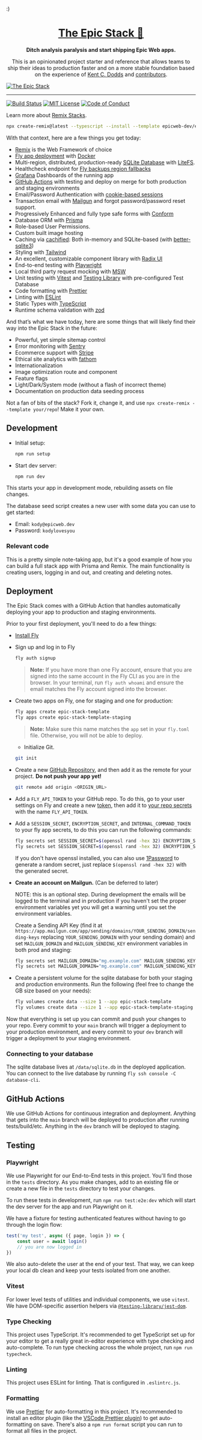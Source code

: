 :)

<div align="center">
  <h1 align="center"><a href="https://www.epicweb.dev/epic-stack">The Epic Stack 🚀</a></h1>
  <strong align="center">
    Ditch analysis paralysis and start shipping Epic Web apps.
  </strong>
  <p>
    This is an opinionated project starter and reference that allows teams to
    ship their ideas to production faster and on a more stable foundation based
    on the experience of <a href="https://kentcdodds.com">Kent C. Dodds</a> and
    <a href="https://github.com/epicweb-dev/epic-stack/graphs/contributors">contributors</a>.
  </p>
</div>

[![The Epic Stack](https://github.com/epicweb-dev/epic-stack/assets/1500684/345a3947-54ad-481d-888a-dbc1d1f313c1)](https://www.epicweb.dev/epic-stack)

<hr />

<!-- prettier-ignore-start -->
[![Build Status][build-badge]][build]
[![MIT License][license-badge]][license]
[![Code of Conduct][coc-badge]][coc]
<!-- prettier-ignore-end -->

Learn more about [Remix Stacks](https://remix.run/stacks).

```sh
npx create-remix@latest --typescript --install --template epicweb-dev/epic-stack
```

With that context, here are a few things you get today:

- [Remix](https://remix.run/) is the Web Framework of choice
- [Fly app deployment](https://fly.io/) with [Docker](https://www.docker.com/)
- Multi-region, distributed, production-ready
  [SQLite Database](https://sqlite.org/) with
  [LiteFS](https://fly.io/docs/litefs/).
- Healthcheck endpoint for
  [Fly backups region fallbacks](https://fly.io/docs/reference/configuration/#services-http_checks)
- [Grafana](https://grafana.com/) Dashboards of the running app
- [GitHub Actions](https://github.com/features/actions) with testing and deploy
  on merge for both production and staging environments
- Email/Password Authentication with
  [cookie-based sessions](https://remix.run/utils/sessions#md-createcookiesessionstorage)
- Transaction email with [Mailgun](https://www.mailgun.com/) and forgot
  password/password reset support.
- Progressively Enhanced and fully type safe forms with
  [Conform](https://conform.guid/)
- Database ORM with [Prisma](https://prisma.io/)
- Role-based User Permissions.
- Custom built image hosting
- Caching via [cachified](https://npm.im/cachified): Both in-memory and
  SQLite-based (with
  [better-sqlite3](https://github.com/WiseLibs/better-sqlite3))
- Styling with [Tailwind](https://tailwindcss.com/)
- An excellent, customizable component library with
  [Radix UI](https://www.radix-ui.com/)
- End-to-end testing with [Playwright](https://playwright.dev/)
- Local third party request mocking with [MSW](https://mswjs.io/)
- Unit testing with [Vitest](https://vitest.dev/) and
  [Testing Library](https://testing-library.com/) with pre-configured Test
  Database
- Code formatting with [Prettier](https://prettier.io/)
- Linting with [ESLint](https://eslint.org/)
- Static Types with [TypeScript](https://typescriptlang.org/)
- Runtime schema validation with [zod](https://zod.dev/)

And that’s what we have today, here are some things that will likely find their
way into the Epic Stack in the future:

- Powerful, yet simple sitemap control
- Error monitoring with [Sentry](https://sentry.io/welcome/)
- Ecommerce support with [Stripe](https://stripe.com/)
- Ethical site analytics with [fathom](https://usefathom.com/)
- Internationalization
- Image optimization route and component
- Feature flags
- Light/Dark/System mode (without a flash of incorrect theme)
- Documentation on production data seeding process

Not a fan of bits of the stack? Fork it, change it, and use
`npx create-remix --template your/repo`! Make it your own.

## Development

- Initial setup:

  ```sh
  npm run setup
  ```

- Start dev server:

  ```sh
  npm run dev
  ```

This starts your app in development mode, rebuilding assets on file changes.

The database seed script creates a new user with some data you can use to get
started:

- Email: `kody@epicweb.dev`
- Password: `kodylovesyou`

### Relevant code

This is a pretty simple note-taking app, but it's a good example of how you can
build a full stack app with Prisma and Remix. The main functionality is creating
users, logging in and out, and creating and deleting notes.

## Deployment

The Epic Stack comes with a GitHub Action that handles automatically deploying
your app to production and staging environments.

Prior to your first deployment, you'll need to do a few things:

- [Install Fly](https://fly.io/docs/getting-started/installing-flyctl/)

- Sign up and log in to Fly

  ```sh
  fly auth signup
  ```

  > **Note:** If you have more than one Fly account, ensure that you are signed
  > into the same account in the Fly CLI as you are in the browser. In your
  > terminal, run `fly auth whoami` and ensure the email matches the Fly account
  > signed into the browser.

- Create two apps on Fly, one for staging and one for production:

  ```sh
  fly apps create epic-stack-template
  fly apps create epic-stack-template-staging
  ```

  > **Note:** Make sure this name matches the `app` set in your `fly.toml` file.
  > Otherwise, you will not be able to deploy.

  - Initialize Git.

  ```sh
  git init
  ```

- Create a new [GitHub Repository](https://repo.new), and then add it as the
  remote for your project. **Do not push your app yet!**

  ```sh
  git remote add origin <ORIGIN_URL>
  ```

- Add a `FLY_API_TOKEN` to your GitHub repo. To do this, go to your user
  settings on Fly and create a new
  [token](https://web.fly.io/user/personal_access_tokens/new), then add it to
  [your repo secrets](https://docs.github.com/en/actions/security-guides/encrypted-secrets)
  with the name `FLY_API_TOKEN`.

- Add a `SESSION_SECRET`, `ENCRYPTION_SECRET`, and `INTERNAL_COMMAND_TOKEN` to
  your fly app secrets, to do this you can run the following commands:

  ```sh
  fly secrets set SESSION_SECRET=$(openssl rand -hex 32) ENCRYPTION_SECRET=$(openssl rand -hex 32) INTERNAL_COMMAND_TOKEN=$(openssl rand -hex 32) --app epic-stack-template
  fly secrets set SESSION_SECRET=$(openssl rand -hex 32) ENCRYPTION_SECRET=$(openssl rand -hex 32) INTERNAL_COMMAND_TOKEN=$(openssl rand -hex 32) --app epic-stack-template-staging
  ```

  If you don't have openssl installed, you can also use
  [1Password](https://1password.com/password-generator) to generate a random
  secret, just replace `$(openssl rand -hex 32)` with the generated secret.

- **Create an account on Mailgun.** (Can be deferred to later)

  NOTE: this is an optional step. During development the emails will be logged
  to the terminal and in production if you haven't set the proper environment
  variables yet you will get a warning until you set the environment variables.

  Create a Sending API Key (find it at
  `https://app.mailgun.com/app/sending/domains/YOUR_SENDING_DOMAIN/sending-keys`
  replacing `YOUR_SENDING_DOMAIN` with your sending domain) and set
  `MAILGUN_DOMAIN` and `MAILGUN_SENDING_KEY` environment variables in both prod
  and staging:

  ```sh
  fly secrets set MAILGUN_DOMAIN="mg.example.com" MAILGUN_SENDING_KEY="some-api-token-with-dashes" --app epic-stack-template
  fly secrets set MAILGUN_DOMAIN="mg.example.com" MAILGUN_SENDING_KEY="some-api-token-with-dashes" --app epic-stack-template-staging
  ```

- Create a persistent volume for the sqlite database for both your staging and
  production environments. Run the following (feel free to change the GB size
  based on your needs):

  ```sh
  fly volumes create data --size 1 --app epic-stack-template
  fly volumes create data --size 1 --app epic-stack-template-staging
  ```

Now that everything is set up you can commit and push your changes to your repo.
Every commit to your `main` branch will trigger a deployment to your production
environment, and every commit to your `dev` branch will trigger a deployment to
your staging environment.

### Connecting to your database

The sqlite database lives at `/data/sqlite.db` in the deployed application. You
can connect to the live database by running `fly ssh console -C database-cli`.

## GitHub Actions

We use GitHub Actions for continuous integration and deployment. Anything that
gets into the `main` branch will be deployed to production after running
tests/build/etc. Anything in the `dev` branch will be deployed to staging.

## Testing

### Playwright

We use Playwright for our End-to-End tests in this project. You'll find those in
the `tests` directory. As you make changes, add to an existing file or create a
new file in the `tests` directory to test your changes.

To run these tests in development, run `npm run test:e2e:dev` which will start
the dev server for the app and run Playwright on it.

We have a fixture for testing authenticated features without having to go
through the login flow:

```ts
test('my test', async ({ page, login }) => {
	const user = await login()
	// you are now logged in
})
```

We also auto-delete the user at the end of your test. That way, we can keep your
local db clean and keep your tests isolated from one another.

### Vitest

For lower level tests of utilities and individual components, we use `vitest`.
We have DOM-specific assertion helpers via
[`@testing-library/jest-dom`](https://testing-library.com/jest-dom).

### Type Checking

This project uses TypeScript. It's recommended to get TypeScript set up for your
editor to get a really great in-editor experience with type checking and
auto-complete. To run type checking across the whole project, run
`npm run typecheck`.

### Linting

This project uses ESLint for linting. That is configured in `.eslintrc.js`.

### Formatting

We use [Prettier](https://prettier.io/) for auto-formatting in this project.
It's recommended to install an editor plugin (like the
[VSCode Prettier plugin](https://marketplace.visualstudio.com/items?itemName=esbenp.prettier-vscode))
to get auto-formatting on save. There's also a `npm run format` script you can
run to format all files in the project.

<!-- prettier-ignore-start -->
[build-badge]: https://img.shields.io/github/actions/workflow/status/epicweb-dev/epic-stack/deploy.yml?branch=main&logo=github&style=flat-square
[build]: https://github.com/epicweb-dev/epic-stack/actions?query=workflow%3Adeploy
[license-badge]: https://img.shields.io/badge/license-MIT%20License-blue.svg?style=flat-square
[license]: https://github.com/epicweb-dev/epic-stack/blob/main/LICENSE
[coc-badge]: https://img.shields.io/badge/code%20of-conduct-ff69b4.svg?style=flat-square
[coc]: https://kentcdodds.com/conduct
<!-- prettier-ignore-end -->
